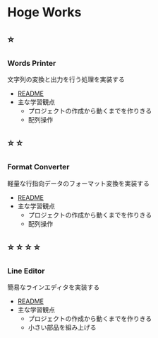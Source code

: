 # Hoge Works
## :star:
### Words Printer
文字列の変換と出力を行う処理を実装する

+ [README](./words-printer)
+ 主な学習観点
  + プロジェクトの作成から動くまでを作りきる
  + 配列操作

## :star: :star:
### Format Converter
軽量な行指向データのフォーマット変換を実装する

+ [README](./format-converter)
+ 主な学習観点
  + プロジェクトの作成から動くまでを作りきる
  + 配列操作

## :star: :star: :star: :star:
### Line Editor
簡易なラインエディタを実装する

+ [README](./line-editor)
+ 主な学習観点
  + プロジェクトの作成から動くまでを作りきる
  + 小さい部品を組み上げる
